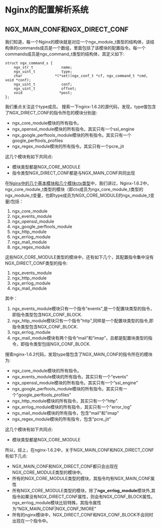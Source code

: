 # Nginx的配置解析系统

## NGX_MAIN_CONF和NGX_DIRECT_CONF

我们知道，每一个Nginx的模块就是对应一个ngx_module_t类型的结构体，该结构体的commands成员是一个数组，里面包括了该模块的配置指令。每一个commands成员是ngx_command_t类型的结构体，其定义如下:
```
struct ngx_command_s {
    ngx_str_t             name;
    ngx_uint_t            type;
    char               *(*set)(ngx_conf_t *cf, ngx_command_t *cmd, void *conf);
    ngx_uint_t            conf;
    ngx_uint_t            offset;
    void                 *post;
};
```
我们重点关注这个type成员。
搜索一下nginx-1.6.2的源代码，发现，type值包含了NGX\_DIRECT\_CONF的指令所在的模块分别是:
* ngx\_core\_module模块的所有指令。
* ngx\_openssl\_module模块的所有指令。其实只有一个ssl\_engine
* ngx\_google\_perftools\_module模块的所有指令。其实只有一个google\_perftools\_profiles
* ngx\_regex\_module模块的所有指令。其实只有一个pcre\_jit

这几个模块有如下共同点:
* 模块类型都是NGX\_CORE\_MODULE
* 指令类型NGX\_DIRECT\_CONF都是与NGX\_MAIN\_CONF共同出现

在[Nginx中的几个基本模块和几个模块ctx类型](nginxzhong_de_ji_ge_ji_ben_mo_kuai_he_ji_ge_mo_kuai_ctx_lei_xing.md)中，我们讲过，Nginx-1.6.2中，ngx_core_module_t类型的模块（即ctx成员为ngx_core_module_t类型的ngx_module_t变量，也即type成员为NGX\_CORE\_MODULE的ngx_module_t变量)包括：

1. ngx_core_module
2. ngx_events_module
3. ngx_openssl_module
4. ngx_google_perftools_module
5. ngx_http_module
6. ngx_errlog_module
7. ngx_mail_module
8. ngx_regex_module

这些NGX\_CORE\_MODULE类型的模块中，还有如下几个，其配置指令集中没有NGX\_DIRECT\_CONF类型的指令:

1. ngx_events_module
2. ngx_http_module
3. ngx_errlog_module
4. ngx_mail_module

其中：

1. ngx_events_module模块只有一个指令"events",是一个配置块类型的指令，即指令类型包含NGX\_CONF\_BLOCK.
2. ngx_http_module模块只有一个指令"http",同样是一个配置块类型的指令,即指令类型包含NGX\_CONF\_BLOCK.
3. ngx_errlog_module
4. ngx_mail_module模块有两个指令“mail”和“imap”，且都是配置块类型的指令，即指令类型包括NGX\_CONF\_BLOCK.

搜索nginx-1.6.2代码，发现type值包含了NGX\_MAIN\_CONF的指令所在的模块
为:
* ngx\_core\_module模块的所有指令。
* ngx_events_module模块的所有指令。其实只有一个“events”
* ngx_openssl_module模块的所有指令。其实只有一个“ssl_engine”
* ngx_google_perftools_module模块的所有指令。其实只有一个"google_perftools_profiles"
* ngx_http_module模块的所有指令，其实只有一个"http".
* ngx_errlog_module模块的所有指令，其实只有一个"error_log"
* ngx_mail_module模块的所有指令，包含"mail"和"imap"
* ngx_regex_module模块的所有指令，包含"pcre_jit"

这几个模块有如下共同点:
* 模块类型都是NGX_CORE_MODULE

所以，综上，在nginx-1.6.2中，关于NGX_MAIN_CONF和NGX_DIRECT_CONF有如下几点:
* NGX_MAIN_CONF和NGX_DIRECT_CONF都只会出现在NGX_CORE_MODULE类型的模块中。
* 所有的NGX_CORE_MODULE类型的模块，其指令均有NGX_MAIN_CONF属性
* 所有NGX_CORE_MODULE类型的模块，除了**ngx\_errlog\_module**模块外,其指令如果没有NGX_DIRECT_CONF属性，则会有NGX_CONF_BLOCK属性。ngx_errlog_module模块比较特殊，其指令属性为“NGX_MAIN_CONF|NGX_CONF_1MORE”
* 所有的nginx模块中，NGX_DIRECT_CONF和NGX_CONF_BLOCK不会同时出现在一个指令中。





